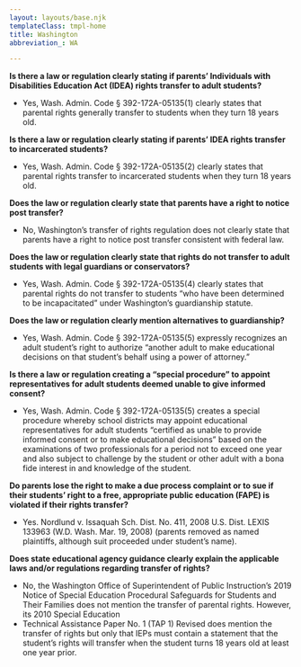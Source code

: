 ```yaml
---
layout: layouts/base.njk
templateClass: tmpl-home
title: Washington
abbreviation_: WA

---
```

**Is there a law or regulation clearly stating if parents’ Individuals with Disabilities Education Act (IDEA) rights transfer to adult students?**

* Yes, Wash. Admin. Code § 392-172A-05135(1) clearly states that parental rights generally transfer to students when they turn 18 years old.

**Is there a law or regulation clearly stating if parents’ IDEA rights transfer to incarcerated students?**

* Yes, Wash. Admin. Code § 392-172A-05135(2) clearly states that parental rights transfer to incarcerated students when they turn 18 years old.

**Does the law or regulation clearly state that parents have a right to notice post transfer?**

* No, Washington’s transfer of rights regulation does not clearly state that parents have a right to notice post transfer consistent with federal law.

**Does the law or regulation clearly state that rights do not transfer to adult students with legal guardians or conservators?**

* Yes, Wash. Admin. Code § 392-172A-05135(4) clearly states that parental rights do not transfer to students “who have been determined to be incapacitated” under Washington’s guardianship statute.

**Does the law or regulation clearly mention alternatives to guardianship?**

* Yes, Wash. Admin. Code § 392-172A-05135(5) expressly recognizes an adult student’s right to authorize “another adult to make educational decisions on that student’s behalf using a power of attorney.”

**Is there a law or regulation creating a “special procedure” to appoint representatives for adult students deemed unable to give informed consent?**

* Yes, Wash. Admin. Code § 392-172A-05135(5) creates a special procedure whereby school districts may appoint educational representatives for adult students “certified as unable to provide informed consent or to make educational decisions” based on the examinations of two professionals for a period not to exceed one year and also subject to challenge by the student or other adult with a bona fide interest in and knowledge of the student.

**Do parents lose the right to make a due process complaint or to sue if their students’ right to a free, appropriate public education (FAPE) is violated if their rights transfer?**

* Yes. Nordlund v. Issaquah Sch. Dist. No. 411, 2008 U.S. Dist. LEXIS 133963 (W.D. Wash. Mar. 19, 2008) (parents removed as named plaintiffs, although suit proceeded under student’s name).

**Does state educational agency guidance clearly explain the applicable laws and/or regulations regarding transfer of rights?**

* No, the Washington Office of Superintendent of Public Instruction’s 2019 Notice of Special Education Procedural Safeguards for Students and Their Families does not mention the transfer of parental rights. However, its 2010 Special Education
* Technical Assistance Paper No. 1 (TAP 1) Revised does mention the transfer of rights but only that IEPs must contain a statement that the student’s rights will transfer when the student turns 18 years old at least one year prior.